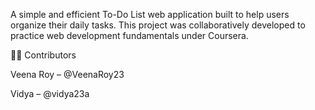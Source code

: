 A simple and efficient To-Do List web application built to help users organize their daily tasks. This project was collaboratively developed to practice web development fundamentals under Coursera.

👩‍💻 Contributors

Veena Roy – @VeenaRoy23

Vidya – @vidya23a
